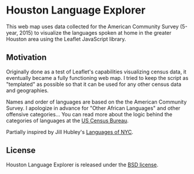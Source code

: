# Houston Language Explorer
This web map uses data collected for the American Community Survey (5-year, 2015) to visualize the languages spoken at home in the greater Houston area using the Leaflet JavaScript library.

## Motivation
Originally done as a test of Leaflet's capabilities visualizing census data, it eventually became a fully functioning web map. I tried to keep the script as "templated" as possible so that it can be used for any other census data and geographies.

Names and order of languages are based on the the American Community Survey. I apologize in advance for "Other African Languages" and other offensive categories... You can read more about the logic behind the categories of languages at the [US Census Bureau](https://www.census.gov/topics/population/language-use/about.html).

Partially inspired by Jill Hubley's [Languages of NYC](https://www.jillhubley.com/project/nyclanguages).

## License
Houston Language Explorer is released under the [BSD license](http://opensource.org/licenses/BSD-3-Clause).
